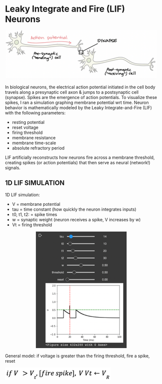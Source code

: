 # Leaky Integrate and Fire (LIF) Neurons

<p align="center">
  <img src="images/unnamed.png" alt="Spike image" width="500px" />
</p>

In biological neurons, the electrical action potential initiated in the cell body travels along a presynaptic cell axon & jumps to a postsynaptic cell (synapse). Spikes are the emergence of action potentials. To visualize these spikes, I ran a simulation graphing membrane potential wrt time. Neuron behavior is mathematically modeled by the Leaky Integrate-and-Fire (LIF) with the following parameters:

* resting potential
* reset voltage
* firing threshold
* membrane resistance
* membrane time-scale
* absolute refractory period

LIF artificially reconstructs how neurons fire across a membrane threshold, creating spikes (or action potentials) that then serve as neural (network!) signals.

## 1D LIF SIMULATION
1D LIF simulation:
* V = membrane potential
* tau = time constant (how quickly the neuron integrates inputs)
* t0, t1, t2: = spike times
* w = synaptic weight (neuron receives a spike, V increases by w)
* Vt = firing threshold
<p align="center">
  <img src="images/1d_simulation.png" alt="1D simulation snapshot" width="300px">
</p>
General model: if voltage is greater than the firing threshold, fire a spike, reset
<p>
  <img src="images/spike.png" alt="Spike image" width="350px" />
</p>

